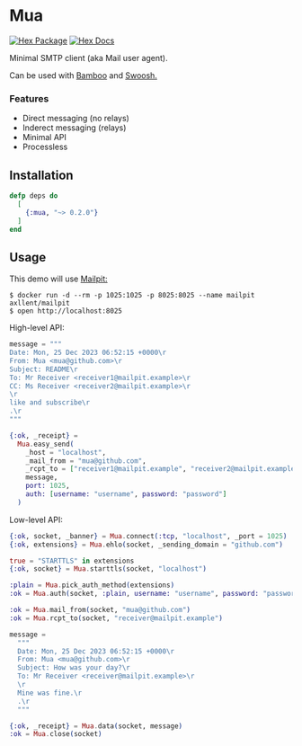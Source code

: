 # Mua

[![Hex Package](https://img.shields.io/hexpm/v/mua.svg)](https://hex.pm/packages/mua)
[![Hex Docs](https://img.shields.io/badge/hex-docs-blue.svg)](https://hexdocs.pm/mua)

Minimal SMTP client (aka Mail user agent).

Can be used with [Bamboo](https://github.com/ruslandoga/bamboo_mua) and [Swoosh.](https://hexdocs.pm/swoosh/Swoosh.Adapters.Mua.html)

### Features

- Direct messaging (no relays)
- Inderect messaging (relays)
- Minimal API
- Processless

## Installation

```elixir
defp deps do
  [
    {:mua, "~> 0.2.0"}
  ]
end
```

## Usage

This demo will use [Mailpit:](https://github.com/axllent/mailpit)

```console
$ docker run -d --rm -p 1025:1025 -p 8025:8025 --name mailpit axllent/mailpit
$ open http://localhost:8025
```

High-level API:

```elixir
message = """
Date: Mon, 25 Dec 2023 06:52:15 +0000\r
From: Mua <mua@github.com>\r
Subject: README\r
To: Mr Receiver <receiver1@mailpit.example>\r
CC: Ms Receiver <receiver2@mailpit.example>\r
\r
like and subscribe\r
.\r
"""

{:ok, _receipt} =
  Mua.easy_send(
    _host = "localhost",
    _mail_from = "mua@github.com",
    _rcpt_to = ["receiver1@mailpit.example", "receiver2@mailpit.example"],
    message,
    port: 1025,
    auth: [username: "username", password: "password"]
  )
```

Low-level API:

```elixir
{:ok, socket, _banner} = Mua.connect(:tcp, "localhost", _port = 1025)
{:ok, extensions} = Mua.ehlo(socket, _sending_domain = "github.com")

true = "STARTTLS" in extensions
{:ok, socket} = Mua.starttls(socket, "localhost")

:plain = Mua.pick_auth_method(extensions)
:ok = Mua.auth(socket, :plain, username: "username", password: "password")

:ok = Mua.mail_from(socket, "mua@github.com")
:ok = Mua.rcpt_to(socket, "receiver@mailpit.example")

message =
  """
  Date: Mon, 25 Dec 2023 06:52:15 +0000\r
  From: Mua <mua@github.com>\r
  Subject: How was your day?\r
  To: Mr Receiver <receiver@mailpit.example>\r
  \r
  Mine was fine.\r
  .\r
  """

{:ok, _receipt} = Mua.data(socket, message)
:ok = Mua.close(socket)
```
